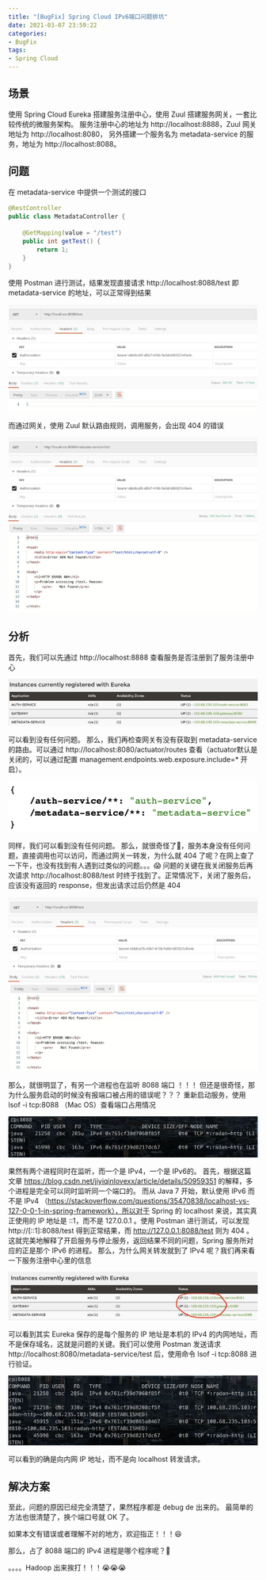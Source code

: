 ```yaml
---
title: "[BugFix] Spring Cloud IPv6端口问题排坑"
date: 2021-03-07 23:59:22
categories:
- BugFix
tags:
- Spring Cloud
---
```


## 场景
使用 Spring Cloud Eureka 搭建服务注册中心，使用 Zuul 搭建服务网关，一套比较传统的微服务架构。
服务注册中心的地址为 http://localhost:8888，Zuul 网关地址为 http://localhost:8080， 另外搭建一个服务名为 metadata-service 的服务，地址为 http://localhost:8088。
## 问题
在 metadata-service 中提供一个测试的接口
```Java
@RestController
public class MetadataController {
​
    @GetMapping(value = "/test")
    public int getTest() {
        return 1;
    }
}
```
使用 Postman 进行测试，结果发现直接请求 http://localhost:8088/test 即 metadata-service 的地址，可以正常得到结果

![](/asset/spring_ipv6/1.jpg)

而通过网关，使用 Zuul 默认路由规则，调用服务，会出现 404 的错误

![](/asset/spring_ipv6/2.jpg)

## 分析
首先，我们可以先通过 http://localhost:8888 查看服务是否注册到了服务注册中心

![](/asset/spring_ipv6/3.jpg)

可以看到没有任何问题。
那么，我们再检查网关有没有获取到 metadata-service 的路由。可以通过 http://localhost:8080/actuator/routes 查看（actuator默认是关闭的，可以通过配置 management.endpoints.web.exposure.include=* 开启）。

![](/asset/spring_ipv6/4.jpg)

同样，我们可以看到没有任何问题。
那么，就很奇怪了🤨，服务本身没有任何问题，直接调用也可以访问，而通过网关一转发，为什么就 404 了呢？在网上查了一下午，也没有找到有人遇到过类似的问题。。。😱
问题的关键在我关闭服务后再次请求 http://localhost:8088/test 时终于找到了。正常情况下，关闭了服务后，应该没有返回的 response，但发出请求过后仍然是 404

![](/asset/spring_ipv6/5.jpg)

那么，就很明显了，有另一个进程也在监听 8088 端口 ！！！
但还是很奇怪，那为什么服务启动的时候没有报端口被占用的错误呢？？？
重新启动服务，使用 lsof -i tcp:8088 （Mac OS）查看端口占用情况

![](/asset/spring_ipv6/6.jpg)

果然有两个进程同时在监听，而一个是 IPv4，一个是 IPv6的。
首先，根据这篇文章 https://blog.csdn.net/jiyiqinlovexx/article/details/50959351 的解释，多个进程是完全可以同时监听同一个端口的。
而从 Java 7 开始，默认使用 IPv6 而不是 IPv4 （https://stackoverflow.com/questions/35470838/localhost-vs-127-0-0-1-in-spring-framework），所以对于 Spring 的 localhost 来说，其实真正使用的 IP 地址是 ::1，而不是 127.0.0.1 。使用 Postman 进行测试，可以发现 http://[::1]:8088/test 得到正常结果，而 http://127.0.0.1:8088/test 则为 404 。这就完美地解释了开启服务与停止服务，返回结果不同的问题，Spring 服务所对应的正是那个 IPv6 的进程。
那么，为什么网关转发就到了 IPv4 呢？我们再来看一下服务注册中心里的信息

![](/asset/spring_ipv6/7.jpg)

可以看到其实 Eureka 保存的是每个服务的 IP 地址是本机的 IPv4 的内网地址，而不是保存域名，这就是问题的关键。我们可以使用 Postman 发送请求  http://localhost:8080/metadata-service/test 后，使用命令 lsof -i tcp:8088 进行验证。

![](/asset/spring_ipv6/8.jpg)

可以看到的确是向内网 IP 地址，而不是向 localhost 转发请求。
## 解决方案
至此，问题的原因已经完全清楚了，果然程序都是 debug de 出来的。
最简单的方法也很清楚了，换个端口号就 OK 了。

如果本文有错误或者理解不对的地方，欢迎指正！！！😆

那么，占了 8088 端口的 IPv4 进程是哪个程序呢？🤨







。。。。Hadoop 出来挨打！！！😭😭😭